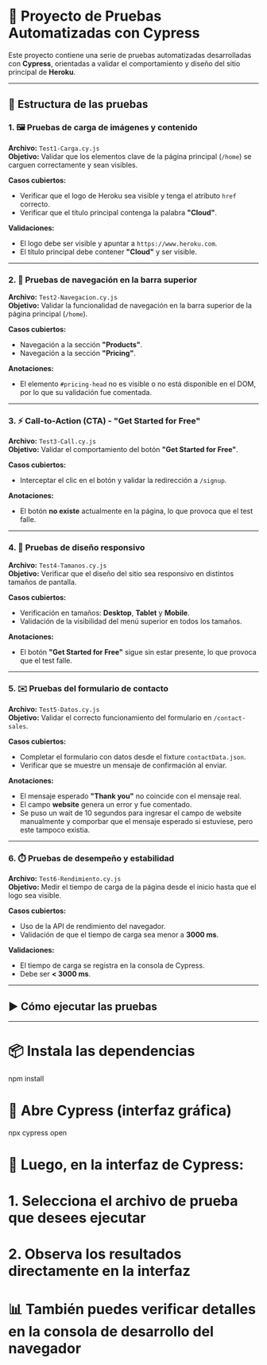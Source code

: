 # 🚀 Proyecto de Pruebas Automatizadas con Cypress

Este proyecto contiene una serie de pruebas automatizadas desarrolladas con **Cypress**, orientadas a validar el comportamiento y diseño del sitio principal de **Heroku**.

---

## 📂 Estructura de las pruebas

### 1. 🖼️ Pruebas de carga de imágenes y contenido  
**Archivo:** `Test1-Carga.cy.js`  
**Objetivo:** Validar que los elementos clave de la página principal (`/home`) se carguen correctamente y sean visibles.

**Casos cubiertos:**
- Verificar que el logo de Heroku sea visible y tenga el atributo `href` correcto.
- Verificar que el título principal contenga la palabra **"Cloud"**.

**Validaciones:**
- El logo debe ser visible y apuntar a `https://www.heroku.com`.
- El título principal debe contener **"Cloud"** y ser visible.

---

### 2. 🧭 Pruebas de navegación en la barra superior  
**Archivo:** `Test2-Navegacion.cy.js`  
**Objetivo:** Validar la funcionalidad de navegación en la barra superior de la página principal (`/home`).

**Casos cubiertos:**
- Navegación a la sección **"Products"**.
- Navegación a la sección **"Pricing"**.

**Anotaciones:**
- El elemento `#pricing-head` no es visible o no está disponible en el DOM, por lo que su validación fue comentada.

---

### 3. ⚡ Call-to-Action (CTA) - "Get Started for Free"  
**Archivo:** `Test3-Call.cy.js`  
**Objetivo:** Validar el comportamiento del botón **"Get Started for Free"**.

**Casos cubiertos:**
- Interceptar el clic en el botón y validar la redirección a `/signup`.

**Anotaciones:**
- El botón **no existe** actualmente en la página, lo que provoca que el test falle.

---

### 4. 📱 Pruebas de diseño responsivo  
**Archivo:** `Test4-Tamanos.cy.js`  
**Objetivo:** Verificar que el diseño del sitio sea responsivo en distintos tamaños de pantalla.

**Casos cubiertos:**
- Verificación en tamaños: **Desktop**, **Tablet** y **Mobile**.
- Validación de la visibilidad del menú superior en todos los tamaños.

**Anotaciones:**
- El botón **"Get Started for Free"** sigue sin estar presente, lo que provoca que el test falle.

---

### 5. ✉️ Pruebas del formulario de contacto  
**Archivo:** `Test5-Datos.cy.js`  
**Objetivo:** Validar el correcto funcionamiento del formulario en `/contact-sales`.

**Casos cubiertos:**
- Completar el formulario con datos desde el fixture `contactData.json`.
- Verificar que se muestre un mensaje de confirmación al enviar.

**Anotaciones:**
- El mensaje esperado **"Thank you"** no coincide con el mensaje real.
- El campo **website** genera un error y fue comentado.
- Se puso un wait de 10 segundos para ingresar el campo de website manualmente y comporbar que el mensaje esperado si estuviese, pero este tampoco existia.

---

### 6. ⏱️ Pruebas de desempeño y estabilidad  
**Archivo:** `Test6-Rendimiento.cy.js`  
**Objetivo:** Medir el tiempo de carga de la página desde el inicio hasta que el logo sea visible.

**Casos cubiertos:**
- Uso de la API de rendimiento del navegador.
- Validación de que el tiempo de carga sea menor a **3000 ms**.

**Validaciones:**
- El tiempo de carga se registra en la consola de Cypress.
- Debe ser **< 3000 ms**.

---

## ▶️ Cómo ejecutar las pruebas

---

# 📦 Instala las dependencias
npm install

# 🚀 Abre Cypress (interfaz gráfica)
npx cypress open

# 🧪 Luego, en la interfaz de Cypress:
#    1. Selecciona el archivo de prueba que desees ejecutar
#    2. Observa los resultados directamente en la interfaz

# 📊 También puedes verificar detalles en la consola de desarrollo del navegador
